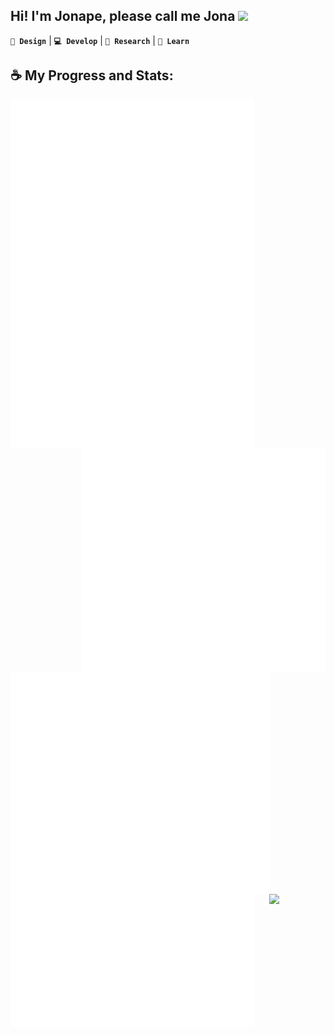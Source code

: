 ## Hi! I'm Jonape, please call me Jona <img src="https://media.giphy.com/media/hvRJCLFzcasrR4ia7z/giphy.gif" width="5%">
**`🎨 Design`** | **`💻 Develop`** | **`🔭 Research`** | **`🧠 Learn`** 

## ☕ My Progress and Stats:
[<img align="left" width="390" src="https://raw.githubusercontent.com/jonapecabug/jonapecabug/main/medias.svg">](#)
[<img align="right" width="390" src="https://raw.githubusercontent.com/jonapecabug/jonapecabug/main/wakatime.svg">](https://wakatime.com/@jonapecabug)
[<img align="left" width="415" src="https://raw.githubusercontent.com/jonapecabug/jonapecabug/main/metrics.plugin.16personalities.svg">](https://www.16personalities.com/profile/reports/personality-traits)
[<img align="left" width="390" src="https://raw.githubusercontent.com/jonapecabug/jonapecabug/main/metrics.plugin.music.playlist.svg">](#)
<img align="right" width="90" src="https://media.tenor.com/fYg91qBpDdgAAAAi/bongo-cat-transparent.gif" >

